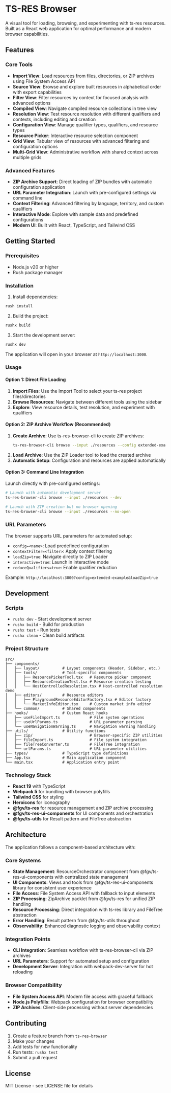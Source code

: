 # TS-RES Browser

A visual tool for loading, browsing, and experimenting with ts-res resources. Built as a React web application for optimal performance and modern browser capabilities.

## Features

### Core Tools
- **Import View**: Load resources from files, directories, or ZIP archives using File System Access API
- **Source View**: Browse and explore built resources in alphabetical order with export capabilities
- **Filter View**: Filter resources by context for focused analysis with advanced options
- **Compiled View**: Navigate compiled resource collections in tree view
- **Resolution View**: Test resource resolution with different qualifiers and contexts, including editing and creation
- **Configuration View**: Manage qualifier types, qualifiers, and resource types
- **Resource Picker**: Interactive resource selection component
- **Grid View**: Tabular view of resources with advanced filtering and configuration options
- **Multi-Grid View**: Administrative workflow with shared context across multiple grids

### Advanced Features
- **ZIP Archive Support**: Direct loading of ZIP bundles with automatic configuration application
- **URL Parameter Integration**: Launch with pre-configured settings via command line
- **Context Filtering**: Advanced filtering by language, territory, and custom qualifiers
- **Interactive Mode**: Explore with sample data and predefined configurations
- **Modern UI**: Built with React, TypeScript, and Tailwind CSS

## Getting Started

### Prerequisites

- Node.js v20 or higher
- Rush package manager

### Installation

1. Install dependencies:
```bash
rush install
```

2. Build the project:
```bash
rushx build
```

3. Start the development server:
```bash
rushx dev
```

The application will open in your browser at `http://localhost:3000`.

### Usage

#### Option 1: Direct File Loading
1. **Import Files**: Use the Import Tool to select your ts-res project files/directories
2. **Browse Resources**: Navigate between different tools using the sidebar
3. **Explore**: View resource details, test resolution, and experiment with qualifiers

#### Option 2: ZIP Archive Workflow (Recommended)
1. **Create Archive**: Use ts-res-browser-cli to create ZIP archives:
   ```bash
   ts-res-browser-cli browse --input ./resources --config extended-example
   ```
2. **Load Archive**: Use the ZIP Loader tool to load the created archive
3. **Automatic Setup**: Configuration and resources are applied automatically

#### Option 3: Command Line Integration
Launch directly with pre-configured settings:
```bash
# Launch with automatic development server
ts-res-browser-cli browse --input ./resources --dev

# Launch with ZIP creation but no browser opening
ts-res-browser-cli browse --input ./resources --no-open
```

### URL Parameters

The browser supports URL parameters for automated setup:
- `config=<name>`: Load predefined configuration
- `contextFilter=<filter>`: Apply context filtering  
- `loadZip=true`: Navigate directly to ZIP Loader
- `interactive=true`: Launch in interactive mode
- `reduceQualifiers=true`: Enable qualifier reduction

Example: `http://localhost:3000?config=extended-example&loadZip=true`

## Development

### Scripts

- `rushx dev` - Start development server
- `rushx build` - Build for production
- `rushx test` - Run tests
- `rushx clean` - Clean build artifacts

### Project Structure

```
src/
├── components/
│   ├── layout/          # Layout components (Header, Sidebar, etc.)
│   ├── tools/           # Tool-specific components
│   │   ├── ResourcePickerTool.tsx   # Resource picker component
│   │   ├── ResourceCreationTest.tsx # Resource creation testing
│   │   └── HostControlledResolution.tsx # Host-controlled resolution demo
│   ├── editors/         # Resource editors
│   │   ├── PlaygroundResourceEditorFactory.tsx # Editor factory
│   │   └── MarketInfoEditor.tsx     # Custom market info editor
│   └── common/          # Shared components
├── hooks/               # Custom React hooks
│   ├── useFileImport.ts             # File system operations
│   ├── useUrlParams.ts              # URL parameter parsing
│   └── useNavigationWarning.ts      # Navigation warning handling
├── utils/               # Utility functions
│   ├── zip/                         # Browser-specific ZIP utilities
│   ├── fileImport.ts                # File system integration
│   ├── fileTreeConverter.ts         # FileTree integration
│   └── urlParams.ts                 # URL parameter utilities
├── types/               # TypeScript type definitions
├── App.tsx              # Main application component  
└── main.tsx             # Application entry point
```

### Technology Stack

- **React 19** with TypeScript
- **Webpack 5** for bundling with browser polyfills
- **Tailwind CSS** for styling
- **Heroicons** for iconography  
- **@fgv/ts-res** for resource management and ZIP archive processing
- **@fgv/ts-res-ui-components** for UI components and orchestration
- **@fgv/ts-utils** for Result pattern and FileTree abstraction

## Architecture

The application follows a component-based architecture with:

### Core Systems
- **State Management**: ResourceOrchestrator component from @fgv/ts-res-ui-components with centralized state management
- **UI Components**: Views and tools from @fgv/ts-res-ui-components library for consistent user experience
- **File Access**: File System Access API with fallback to input elements
- **ZIP Processing**: ZipArchive packlet from @fgv/ts-res for unified ZIP handling
- **Resource Processing**: Direct integration with ts-res library and FileTree abstraction
- **Error Handling**: Result pattern from @fgv/ts-utils throughout
- **Observability**: Enhanced diagnostic logging and observability context

### Integration Points
- **CLI Integration**: Seamless workflow with ts-res-browser-cli via ZIP archives
- **URL Parameters**: Support for automated setup and configuration
- **Development Server**: Integration with webpack-dev-server for hot reloading

### Browser Compatibility
- **File System Access API**: Modern file access with graceful fallback
- **Node.js Polyfills**: Webpack configuration for browser compatibility
- **ZIP Archives**: Client-side processing without server dependencies

## Contributing

1. Create a feature branch from `ts-res-browser`
2. Make your changes
3. Add tests for new functionality
4. Run tests: `rushx test`
5. Submit a pull request

## License

MIT License - see LICENSE file for details 